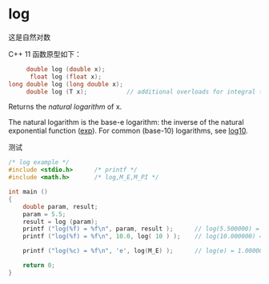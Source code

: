 # log

这是自然对数

C++ 11 函数原型如下：

```cpp
     double log (double x);
      float log (float x);
long double log (long double x);
     double log (T x);           // additional overloads for integral types
```

Returns the *natural logarithm* of x.

The natural logarithm is the base-e logarithm: the inverse of the natural exponential function ([exp](http://www.cplusplus.com/exp)). For common (base-10) logarithms, see [log10](http://www.cplusplus.com/log10).



测试

```cpp
/* log example */
#include <stdio.h>      /* printf */
#include <math.h>       /* log,M_E,M_PI */

int main ()
{
    double param, result;
    param = 5.5;
    result = log (param);
    printf ("log(%f) = %f\n", param, result );      // log(5.500000) = 1.704748
    printf ("log(%f) = %f\n", 10.0, log( 10 ) );    // log(10.000000) = 2.302585

    printf ("log(%c) = %f\n", 'e', log(M_E) );      // log(e) = 1.000000

    return 0;
}
```


